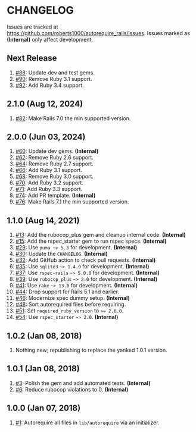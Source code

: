 # CHANGELOG

Issues are tracked at https://github.com/roberts1000/autorequire_rails/issues. Issues marked as **(Internal)** only affect development.

## Next Release

1. [#88](../../issues/88): Update dev and test gems.
1. [#90](../../issues/90): Remove Ruby 3.1 support.
1. [#92](../../issues/92): Add Ruby 3.4 support.

## 2.1.0 (Aug 12, 2024)

1. [#82](../../issues/82): Make Rails 7.0 the min supported version.

## 2.0.0 (Jun 03, 2024)

1. [#60](../../issues/60): Update dev gems. **(Internal)**
1. [#62](../../issues/62): Remove Ruby 2.6 support.
1. [#64](../../issues/64): Remove Ruby 2.7 support.
1. [#66](../../issues/66): Add Ruby 3.1 support.
1. [#68](../../issues/68): Remove Ruby 3.0 support.
1. [#70](../../issues/70): Add Ruby 3.2 support.
1. [#71](../../issues/71): Add Ruby 3.3 support.
1. [#74](../../issues/74): Add PR template. **(Internal)**
1. [#76](../../issues/76): Make Rails 7.1 the min supported version.

## 1.1.0 (Aug 14, 2021)

1. [#13](../../issues/13): Add the rubocop_plus gem and cleanup internal code. **(Internal)**
1. [#15](../../issues/15): Add the rspec_starter gem to run rspec specs. **(Internal)**
1. [#29](../../issues/29): Use `puma ~> 5.3` for development. **(Internal)**
1. [#30](../../issues/30): Update the `CHANGELOG`. **(Internal)**
1. [#32](../../issues/32): Add GitHub action to check pull requests. **(Internal)**
1. [#35](../../issues/35): Use `sqlite3` `~> 1.4.0` for development. **(Internal)**
1. [#37](../../issues/37): Use `rspec-rails` `~> 5.0.0` for development. **(Internal)**
1. [#39](../../issues/39): Use `rubocop_plus` `~> 2.0` for development. **(Internal)**
1. [#41](../../issues/41): Use `rake` `~> 13.0` for development. **(Internal)**
1. [#44](../../issues/44): Drop support for Rails 5.1 and earlier.
1. [#46](../../issues/46): Modernize spec dummy setup. **(Internal)**
1. [#48](../../issues/48): Sort autorequired files before requiring.
1. [#51](../../issues/51): Set `required_ruby_version` to `>= 2.6.0`.
1. [#54](../../issues/54): Use `rspec_starter` `~> 2.0`. **(Internal)**

## 1.0.2 (Jan 08, 2018)

1. Nothing new; republishing to replace the yanked 1.0.1 version.

## 1.0.1 (Jan 08, 2018)

1. [#3](../../issues/3): Polish the gem and add automated tests. **(Internal)**
1. [#6](../../issues/6): Reduce rubocop violations to 0. **(Internal)**

## 1.0.0 (Jan 07, 2018)

1. [#1](../../issues/1): Autorequire all files in `lib/autorequire` via an initializer.
